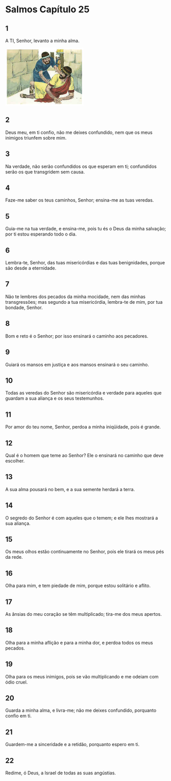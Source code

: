 # Salmos Capítulo 25

## 1
A TI, Senhor, levanto a minha alma.

![](../.img/Sl/25/1-0.jpg)

## 2
Deus meu, em ti confio, não me deixes confundido, nem que os meus inimigos triunfem sobre mim.

## 3
Na verdade, não serão confundidos os que esperam em ti; confundidos serão os que transgridem sem causa.

## 4
Faze-me saber os teus caminhos, Senhor; ensina-me as tuas veredas.

## 5
Guia-me na tua verdade, e ensina-me, pois tu és o Deus da minha salvação; por ti estou esperando todo o dia.

## 6
Lembra-te, Senhor, das tuas misericórdias e das tuas benignidades, porque são desde a eternidade.

## 7
Não te lembres dos pecados da minha mocidade, nem das minhas transgressões; mas segundo a tua misericórdia, lembra-te de mim, por tua bondade, Senhor.

## 8
Bom e reto é o Senhor; por isso ensinará o caminho aos pecadores.

## 9
Guiará os mansos em justiça e aos mansos ensinará o seu caminho.

## 10
Todas as veredas do Senhor são misericórdia e verdade para aqueles que guardam a sua aliança e os seus testemunhos.

## 11
Por amor do teu nome, Senhor, perdoa a minha iniqüidade, pois é grande.

## 12
Qual é o homem que teme ao Senhor? Ele o ensinará no caminho que deve escolher.

## 13
A sua alma pousará no bem, e a sua semente herdará a terra.

## 14
O segredo do Senhor é com aqueles que o temem; e ele lhes mostrará a sua aliança.

## 15
Os meus olhos estão continuamente no Senhor, pois ele tirará os meus pés da rede.

## 16
Olha para mim, e tem piedade de mim, porque estou solitário e aflito.

## 17
As ânsias do meu coração se têm multiplicado; tira-me dos meus apertos.

## 18
Olha para a minha aflição e para a minha dor, e perdoa todos os meus pecados.

## 19
Olha para os meus inimigos, pois se vão multiplicando e me odeiam com ódio cruel.

## 20
Guarda a minha alma, e livra-me; não me deixes confundido, porquanto confio em ti.

## 21
Guardem-me a sinceridade e a retidão, porquanto espero em ti.

## 22
Redime, ó Deus, a Israel de todas as suas angústias.

